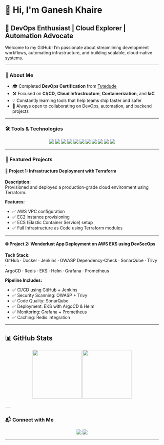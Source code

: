 
# 👋 Hi, I'm Ganesh Khaire

## 🚀 DevOps Enthusiast | Cloud Explorer | Automation Advocate

Welcome to my GitHub! I’m passionate about streamlining development workflows, automating infrastructure, and building scalable, cloud-native systems.

---

### 🧠 About Me
- 🎓 Completed **DevOps Certification** from [Tutedude](https://tutedude.in)
- 🛠️ Focused on **CI/CD**, **Cloud Infrastructure**, **Containerization**, and **IaC**
- 💡 Constantly learning tools that help teams ship faster and safer
- 🤝 Always open to collaborating on DevOps, automation, and backend projects

---

### 🛠️ Tools & Technologies

<p align="center">
  <img src="https://img.shields.io/badge/-Docker-2496ED?style=flat&logo=docker&logoColor=white" />
  <img src="https://img.shields.io/badge/-GitHub Actions-2088FF?style=flat&logo=github-actions&logoColor=white" />
  <img src="https://img.shields.io/badge/-Terraform-623CE4?style=flat&logo=terraform&logoColor=white" />
  <img src="https://img.shields.io/badge/-AWS-FF9900?style=flat&logo=amazon-aws&logoColor=white" />
  <img src="https://img.shields.io/badge/-Linux-FCC624?style=flat&logo=linux&logoColor=black" />
  <img src="https://img.shields.io/badge/-Python-3776AB?style=flat&logo=python&logoColor=white" />
  <img src="https://img.shields.io/badge/-Bash-4EAA25?style=flat&logo=gnubash&logoColor=white" />
  <img src="https://img.shields.io/badge/Kubernetes-326CE5?style=flat&logo=kubernetes&logoColor=white" />
  <img src="https://img.shields.io/badge/Jenkins-D24939?style=flat&logo=jenkins&logoColor=white" />
  <img src="https://img.shields.io/badge/Prometheus-E6522C?style=flat&logo=prometheus&logoColor=white" />
  <img src="https://img.shields.io/badge/Grafana-F46800?style=flat&logo=grafana&logoColor=white" />
</p>

---

### 📂 Featured Projects

#### 🚀 Project 1: Infrastructure Deployment with Terraform

**Description:**  
Provisioned and deployed a production-grade cloud environment using Terraform.

**Features:**
- ✅ AWS VPC configuration  
- ✅ EC2 instance provisioning  
- ✅ ECS (Elastic Container Service) setup  
- ✅ Full Infrastructure as Code using Terraform modules

---

#### 🌐 Project 2: Wonderlust App Deployment on AWS EKS using DevSecOps

**Tech Stack:**  
GitHub · Docker · Jenkins · OWASP Dependency-Check · SonarQube · Trivy ·  
ArgoCD · Redis · EKS · Helm · Grafana · Prometheus

**Pipeline Includes:**
- ✅ CI/CD using GitHub + Jenkins  
- ✅ Security Scanning: OWASP + Trivy  
- ✅ Code Quality: SonarQube  
- ✅ Deployment: EKS with ArgoCD & Helm  
- ✅ Monitoring: Grafana + Prometheus  
- ✅ Caching: Redis integration

---
## 📊 GitHub Stats  

<p align="center">
  <img src="https://github-readme-stats.vercel.app/api?username=ganeshkhairedevops&show_icons=true&theme=radical" height="160" />
  <img src="https://github-readme-streak-stats.herokuapp.com/?user=ganeshkhairedevops&theme=radical" height="160" />
</p>
---

### 📬 Connect with Me

<p align="center">
  <a href="https://www.linkedin.com/in/ganesh-khaire-518aa450"><img src="https://img.shields.io/badge/-LinkedIn-0077B5?style=flat&logo=linkedin&logoColor=white"/></a>
  <a href="mailto:ganeshkhaire14@gmail.com"><img src="https://img.shields.io/badge/-Email-D14836?style=flat&logo=gmail&logoColor=white"/></a>
</p>

---
